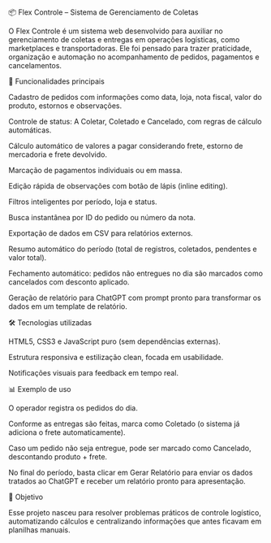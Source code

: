 📦 Flex Controle – Sistema de Gerenciamento de Coletas

O Flex Controle é um sistema web desenvolvido para auxiliar no gerenciamento de coletas e entregas em operações logísticas, como marketplaces e transportadoras. Ele foi pensado para trazer praticidade, organização e automação no acompanhamento de pedidos, pagamentos e cancelamentos.

🚀 Funcionalidades principais

Cadastro de pedidos com informações como data, loja, nota fiscal, valor do produto, estornos e observações.

Controle de status: A Coletar, Coletado e Cancelado, com regras de cálculo automáticas.

Cálculo automático de valores a pagar considerando frete, estorno de mercadoria e frete devolvido.

Marcação de pagamentos individuais ou em massa.

Edição rápida de observações com botão de lápis (inline editing).

Filtros inteligentes por período, loja e status.

Busca instantânea por ID do pedido ou número da nota.

Exportação de dados em CSV para relatórios externos.

Resumo automático do período (total de registros, coletados, pendentes e valor total).

Fechamento automático: pedidos não entregues no dia são marcados como cancelados com desconto aplicado.

Geração de relatório para ChatGPT com prompt pronto para transformar os dados em um template de relatório.

🛠️ Tecnologias utilizadas

HTML5, CSS3 e JavaScript puro (sem dependências externas).

Estrutura responsiva e estilização clean, focada em usabilidade.

Notificações visuais para feedback em tempo real.

📊 Exemplo de uso

O operador registra os pedidos do dia.

Conforme as entregas são feitas, marca como Coletado (o sistema já adiciona o frete automaticamente).

Caso um pedido não seja entregue, pode ser marcado como Cancelado, descontando produto + frete.

No final do período, basta clicar em Gerar Relatório para enviar os dados tratados ao ChatGPT e receber um relatório pronto para apresentação.

🎯 Objetivo

Esse projeto nasceu para resolver problemas práticos de controle logístico, automatizando cálculos e centralizando informações que antes ficavam em planilhas manuais.
